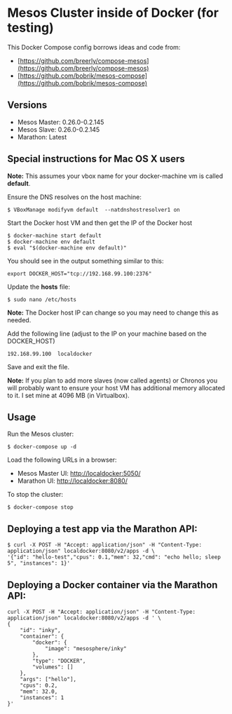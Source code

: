 # Mesos Cluster inside of Docker (for testing)

This Docker Compose config borrows ideas and code from:

* [https://github.com/breerly/compose-mesos](https://github.com/breerly/compose-mesos)
* [https://github.com/bobrik/mesos-compose](https://github.com/bobrik/mesos-compose)

## Versions

* Mesos Master: 0.26.0-0.2.145
* Mesos Slave: 0.26.0-0.2.145
* Marathon: Latest

## Special instructions for Mac OS X users

**Note:** This assumes your vbox name for your docker-machine vm is called **default**.

Ensure the DNS resolves on the host machine:

```
$ VBoxManage modifyvm default  --natdnshostresolver1 on
```

Start the Docker host VM and then get the IP of the Docker host

```
$ docker-machine start default
$ docker-machine env default
$ eval "$(docker-machine env default)"
```

You should see in the output something similar to this:

```
export DOCKER_HOST="tcp://192.168.99.100:2376"
```

Update the **hosts** file:

```
$ sudo nano /etc/hosts
```

**Note:** The Docker host IP can change so you may need to change this as needed.

Add the following line (adjust to the IP on your machine based on the DOCKER_HOST)

```
192.168.99.100  localdocker
```

Save and exit the file.

**Note:** If you plan to add more slaves (now called agents) or Chronos you will
probably want to ensure your host VM has additional memory allocated to it. I set
mine at 4096 MB (in Virtualbox).

## Usage

Run the Mesos cluster:

```
$ docker-compose up -d
```

Load the following URLs in a browser:

* Mesos Master UI: [http://localdocker:5050/](http://localdocker:5050/)
* Marathon UI: [http://localdocker:8080/](http://localdocker:8080/)

To stop the cluster:

```
$ docker-compose stop
```

## Deploying a test app via the Marathon API:

```
$ curl -X POST -H "Accept: application/json" -H "Content-Type: application/json" localdocker:8080/v2/apps -d \
'{"id": "hello-test","cpus": 0.1,"mem": 32,"cmd": "echo hello; sleep 5", "instances": 1}'
```

## Deploying a Docker container via the Marathon API:

```
curl -X POST -H "Accept: application/json" -H "Content-Type: application/json" localdocker:8080/v2/apps -d ' \
{
    "id": "inky",
    "container": {
        "docker": {
            "image": "mesosphere/inky"
        },
        "type": "DOCKER",
        "volumes": []
    },
    "args": ["hello"],
    "cpus": 0.2,
    "mem": 32.0,
    "instances": 1
}'
```
